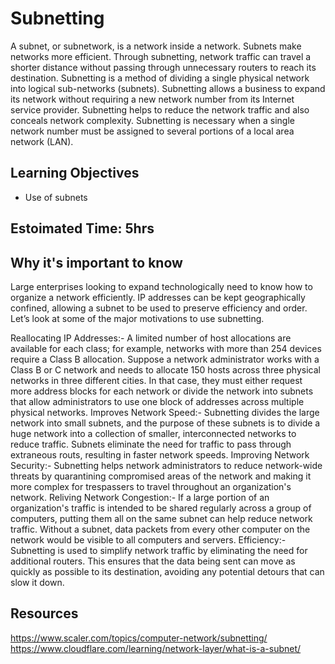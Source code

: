 # Subnetting
A subnet, or subnetwork, is a network inside a network. Subnets make networks more efficient. Through subnetting, network traffic can travel a shorter distance without passing through unnecessary routers to reach its destination.
Subnetting is a method of dividing a single physical network into logical sub-networks (subnets). Subnetting allows a business to expand its network without requiring a new network number from its Internet service provider. Subnetting helps to reduce the network traffic and also conceals network complexity. Subnetting is necessary when a single network number must be assigned to several portions of a local area network (LAN).

## Learning Objectives
- Use of subnets

## Estoimated Time: 5hrs

## Why it's important to know
Large enterprises looking to expand technologically need to know how to organize a network efficiently. IP addresses can be kept geographically confined, allowing a subnet to be used to preserve efficiency and order. Let’s look at some of the major motivations to use subnetting.

Reallocating IP Addresses:- A limited number of host allocations are available for each class; for example, networks with more than 254 devices require a Class B allocation. Suppose a network administrator works with a Class B or C network and needs to allocate 150 hosts across three physical networks in three different cities. In that case, they must either request more address blocks for each network or divide the network into subnets that allow administrators to use one block of addresses across multiple physical networks.
Improves Network Speed:- Subnetting divides the large network into small subnets, and the purpose of these subnets is to divide a huge network into a collection of smaller, interconnected networks to reduce traffic. Subnets eliminate the need for traffic to pass through extraneous routs, resulting in faster network speeds.
Improving Network Security:- Subnetting helps network administrators to reduce network-wide threats by quarantining compromised areas of the network and making it more complex for trespassers to travel throughout an organization's network.
Reliving Network Congestion:- If a large portion of an organization's traffic is intended to be shared regularly across a group of computers, putting them all on the same subnet can help reduce network traffic. Without a subnet, data packets from every other computer on the network would be visible to all computers and servers.
Efficiency:- Subnetting is used to simplify network traffic by eliminating the need for additional routers. This ensures that the data being sent can move as quickly as possible to its destination, avoiding any potential detours that can slow it down.

## Resources
https://www.scaler.com/topics/computer-network/subnetting/
https://www.cloudflare.com/learning/network-layer/what-is-a-subnet/